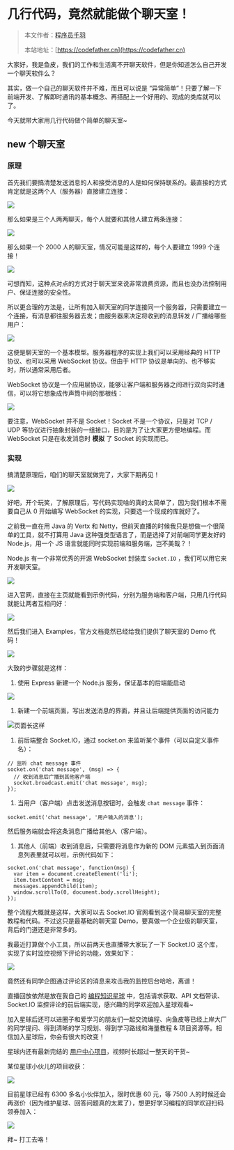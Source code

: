 # 几行代码，竟然就能做个聊天室！

> 本文作者：[程序员千羽](https://yuyuanweb.feishu.cn/wiki/Abldw5WkjidySxkKxU2cQdAtnah)
>
> 本站地址：[https://codefather.cn](https://codefather.cn)

大家好，我是鱼皮，我们的工作和生活离不开聊天软件，但是你知道怎么自己开发一个聊天软件么？

其实，做一个自己的聊天软件并不难，而且可以说是 “异常简单”！只要了解一下前端开发、了解即时通讯的基本概念、再搭配上一个好用的、现成的类库就可以了。

今天就带大家用几行代码做个简单的聊天室~

## new 个聊天室

### 原理

首先我们要搞清楚发送消息的人和接受消息的人是如何保持联系的。最直接的方式肯定就是这两个人（服务器）直接建立连接：

![](https://pic.yupi.icu/5563/202311080938912.png)

那么如果是三个人两两聊天，每个人就要和其他人建立两条连接：

![](https://pic.yupi.icu/5563/202311080938772.png)

那么如果一个 2000 人的聊天室，情况可能是这样的，每个人要建立 1999 个连接！

![](https://pic.yupi.icu/5563/202311080938186.png)

可想而知，这种点对点的方式对于聊天室来说非常浪费资源，而且也没办法控制用户、保证连接的安全性。

所以更合理的方法是，让所有加入聊天室的同学连接同一个服务器，只需要建立一个连接，有消息都往服务器去发；由服务器来决定将收到的消息转发 / 广播给哪些用户：

![](https://pic.yupi.icu/5563/202311080938059.png)

这便是聊天室的一个基本模型。服务器程序的实现上我们可以采用经典的 HTTP 协议、也可以采用 WebSocket 协议。但由于 HTTP 协议是单向的、也不够实时，所以通常采用后者。

WebSocket 协议是一个应用层协议，能够让客户端和服务器之间进行双向实时通信，可以将它想象成传声筒中间的那根线：

![](https://pic.yupi.icu/5563/202311080938166.png)

要注意，WebSocket 并不是 Socket！Socket 不是一个协议，只是对 TCP / UDP 等协议进行抽象封装的一组接口，目的是为了让大家更方便地编程。而 WebSocket 只是在收发消息时 **模拟** 了 Socket 的实现而已。

### 实现

搞清楚原理后，咱们的聊天室就做完了，大家下期再见！

![](https://pic.yupi.icu/5563/202311080938356.png)

好吧，开个玩笑，了解原理后，写代码实现啥的真的太简单了，因为我们根本不需要自己从 0 开始编写 WebSocket 的实现，只要选一个现成的库就好了。

之前我一直在用 Java 的 Vertx 和 Netty，但前天直播的时候我只是想做一个很简单的工具，就不打算用 Java 这种强类型语言了，而是选择了对前端同学更友好的 Node.js，用一个 JS 语言就能同时实现前端和服务端，岂不美哉？！

Node.js 有一个非常优秀的开源 WebSocket 封装库 `Socket.IO` ，我们可以用它来开发聊天室。

![](https://pic.yupi.icu/5563/202311080938839.png)

进入官网，直接在主页就能看到示例代码，分别为服务端和客户端，只用几行代码就能让两者互相问好：

![](https://pic.yupi.icu/5563/202311080938594.png)

然后我们进入 Examples，官方文档竟然已经给我们提供了聊天室的 Demo 代码！

![](https://pic.yupi.icu/5563/202311080938184.png)

大致的步骤就是这样：

1. 使用 Express 新建一个 Node.js 服务，保证基本的后端能启动

![](https://pic.yupi.icu/5563/202311080938352.png)

1. 新建一个前端页面，写出发送消息的界面，并且让后端提供页面的访问能力

![](https://pic.yupi.icu/5563/202311080938691.png)页面长这样

1. 前后端整合 Socket.IO，通过 socket.on 来监听某个事件（可以自定义事件名）：

```
// 监听 chat message 事件
socket.on('chat message', (msg) => {
  // 收到消息后广播到其他客户端
  socket.broadcast.emit('chat message', msg);
});
```

1. 当用户（客户端）点击发送消息按钮时，会触发 `chat message` 事件：

```
socket.emit('chat message', '用户输入的消息');
```

然后服务端就会将这条消息广播给其他人（客户端）。

1. 其他人（前端）收到消息后，只需要将消息作为新的 DOM 元素插入到页面消息列表里就可以啦，示例代码如下：

```
socket.on('chat message', function(msg) {
  var item = document.createElement('li');
  item.textContent = msg;
  messages.appendChild(item);
  window.scrollTo(0, document.body.scrollHeight);
});
```

整个流程大概就是这样，大家可以去 Socket.IO 官网看到这个简易聊天室的完整教程和代码。不过这只是最基础的聊天室 Demo，要真做一个企业级的聊天室，背后的门道还是非常多的。

我最近打算做个小工具，所以前两天也直播带大家玩了一下 Socket.IO 这个库，实现了实时监控视频下评论的功能，效果如下：

![](https://pic.yupi.icu/5563/202311080938035.png)

竟然还有同学企图通过评论区的消息来攻击我的监控后台哈哈，离谱！

直播回放依然是放在我自己的 [编程知识星球](https://mp.weixin.qq.com/s?__biz=MzI1NDczNTAwMA==&mid=2247508009&idx=1&sn=5b519b4a6fe62c79c038b2106ca1edab&scene=21#wechat_redirect) 中，包括请求获取、API 文档带读、Socket.IO 监控评论的前后端实现，感兴趣的同学欢迎加入星球观看~

加入星球后还可以进圈子和爱学习的朋友们一起交流编程、向鱼皮等已经上岸大厂的同学提问、得到清晰的学习规划、得到学习路线和海量教程 & 项目资源等。相信加入星球后，你会有很大的改变！

星球内还有最新完结的 [用户中心项目](https://mp.weixin.qq.com/s?__biz=MzI1NDczNTAwMA==&mid=2247508517&idx=1&sn=66803910cf2e7d88e6cab30df9271d5d&scene=21#wechat_redirect)，视频时长超过一整天的干货~

某位星球小伙儿的项目收获：

![](https://pic.yupi.icu/5563/202311080938002.png)

目前星球已经有 6300 多名小伙伴加入，限时优惠 60 元，等 7500 人的时候还会再涨价（因为维护星球、回答问题真的太累了），想更好学习编程的同学欢迎扫码领券加入：

![](https://pic.yupi.icu/5563/202311080938357.png)

拜~ 打工去咯！